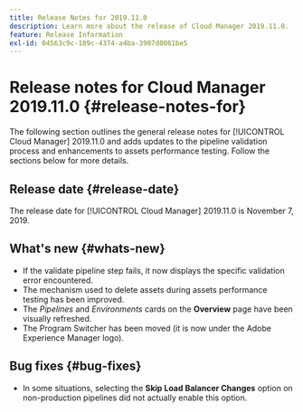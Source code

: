 ```yaml
---
title: Release Notes for 2019.11.0
description: Learn more about the release of Cloud Manager 2019.11.0.
feature: Release Information
exl-id: 04563c9c-189c-4374-a4ba-3907d0061be5
---
```

# Release notes for Cloud Manager 2019.11.0 {#release-notes-for}

The following section outlines the general release notes for [!UICONTROL Cloud Manager] 2019.11.0 and adds updates to the pipeline validation process and enhancements to assets performance testing.
Follow the sections below for more details.

## Release date {#release-date}

The release date for [!UICONTROL Cloud Manager] 2019.11.0 is November 7, 2019.

## What's new {#whats-new}

* If the validate pipeline step fails, it now displays the specific validation error encountered.
* The mechanism used to delete assets during assets performance testing has been improved.
* The *Pipelines* and *Environments* cards on the **Overview** page have been visually refreshed.
* The Program Switcher has been moved (it is now under the Adobe Experience Manager logo).

## Bug fixes {#bug-fixes}

* In some situations, selecting the **Skip Load Balancer Changes** option on non-production pipelines did not actually enable this option.
